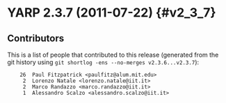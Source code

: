 YARP 2.3.7 (2011-07-22)                                                {#v2_3_7}
=======================

Contributors
------------

This is a list of people that contributed to this release (generated from the
git history using `git shortlog -ens --no-merges v2.3.6...v2.3.7`):

```
    26	Paul Fitzpatrick <paulfitz@alum.mit.edu>
     2	Lorenzo Natale <lorenzo.natale@iit.it>
     2	Marco Randazzo <marco.randazzo@iit.it>
     1	Alessandro Scalzo <alessandro.scalzo@iit.it>
```
